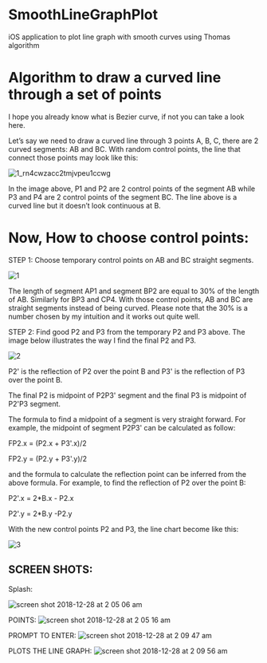 # SmoothLineGraphPlot
iOS application to plot line graph with smooth curves using Thomas algorithm

# Algorithm to draw a curved line through a set of points
I hope you already know what is Bezier curve, if not you can take a look here.

Let’s say we need to draw a curved line through 3 points A, B, C, there are 2 curved segments: AB and BC. With random control points, the line that connect those points may look like this:

![1_rn4cwzacc2tmjvpeu1ccwg](https://user-images.githubusercontent.com/32428855/50538470-59235b00-0b96-11e9-9f63-be79fe68d311.png)


In the image above, P1 and P2 are 2 control points of the segment AB while P3 and P4 are 2 control points of the segment BC. The line above is a curved line but it doesn’t look continuous at B.

# Now, How to choose control points:
STEP 1: Choose temporary control points on AB and BC straight segments.

![1](https://user-images.githubusercontent.com/32428855/50538487-9687e880-0b96-11e9-9265-dca4ad3af873.png)


The length of segment AP1 and segment BP2 are equal to 30% of the length of AB. Similarly for BP3 and CP4. With those control points, AB and BC are straight segments instead of being curved. Please note that the 30% is a number chosen by my intuition and it works out quite well.

STEP 2: Find good P2 and P3 from the temporary P2 and P3 above. The image below illustrates the way I find the final P2 and P3.


![2](https://user-images.githubusercontent.com/32428855/50538488-9687e880-0b96-11e9-92c8-506d9ec7319e.jpeg)





P2' is the reflection of P2 over the point B and P3' is the reflection of P3 over the point B.

The final P2 is midpoint of P2P3' segment and the final P3 is midpoint of P2'P3 segment.

The formula to find a midpoint of a segment is very straight forward. For example, the midpoint of segment P2P3' can be calculated as follow:

FP2.x = (P2.x + P3'.x)/2

FP2.y = (P2.y + P3'.y)/2

and the formula to calculate the reflection point can be inferred from the above formula. For example, to find the reflection of P2 over the point B:

P2'.x = 2*B.x - P2.x

P2'.y = 2*B.y -P2.y

With the new control points P2 and P3, the line chart become like this:

![3](https://user-images.githubusercontent.com/32428855/50538489-9687e880-0b96-11e9-9a1d-4f850188fec9.jpeg)


## SCREEN SHOTS:

Splash:

![screen shot 2018-12-28 at 2 05 06 am](https://user-images.githubusercontent.com/32428855/50538498-c59e5a00-0b96-11e9-85fd-8e1684bea4e6.png)

POINTS:
![screen shot 2018-12-28 at 2 05 16 am](https://user-images.githubusercontent.com/32428855/50538500-c59e5a00-0b96-11e9-8443-8230bd8a8a80.png)

PROMPT TO ENTER:
![screen shot 2018-12-28 at 2 09 47 am](https://user-images.githubusercontent.com/32428855/50538503-c636f080-0b96-11e9-8342-b6e155debc6a.png)

PLOTS THE LINE GRAPH:
![screen shot 2018-12-28 at 2 09 56 am](https://user-images.githubusercontent.com/32428855/50538504-c6cf8700-0b96-11e9-8462-b759384fc6f4.png)

